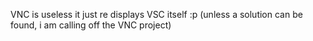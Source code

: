 VNC is useless it just re displays VSC itself :p
(unless a solution can be found, i am calling off the VNC project)
